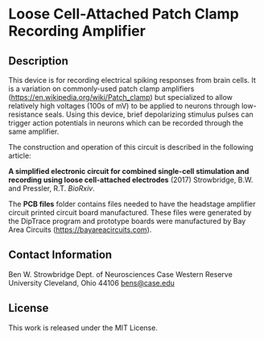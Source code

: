 # Loose Cell-Attached Patch Clamp Recording Amplifier

## Description

This device is for recording electrical spiking responses from brain cells. It is a variation on commonly-used patch clamp amplifiers (https://en.wikipedia.org/wiki/Patch_clamp) but specialized to allow relatively high voltages (100s of mV) to be applied to neurons through low-resistance seals. Using this device, brief depolarizing stimulus pulses can trigger action potentials in neurons which can be recorded through the same amplifier.

The construction and operation of this circuit is described in the following article:

**A simplified electronic circuit for combined single-cell stimulation and recording using loose cell-attached electrodes** (2017) Strowbridge, B.W. and Pressler, R.T. *BioRxiv*.

The **PCB files** folder contains files needed to have the headstage amplifier circuit printed circuit board manufactured. These files were generated by the DipTrace program and prototype boards were manufactured by Bay Area Circuits (https://bayareacircuits.com).

## Contact Information

Ben W. Strowbridge 
Dept. of Neurosciences 
Case Western Reserve University 
Cleveland, Ohio 44106 
bens@case.edu

## License

This work is released under the MIT License. 

